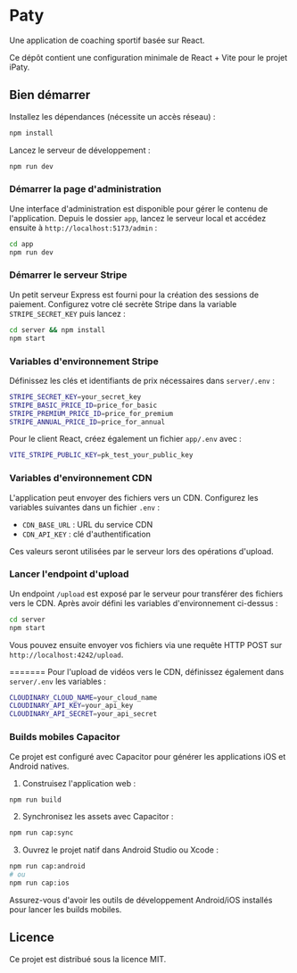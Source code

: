 # Paty

Une application de coaching sportif basée sur React.

Ce dépôt contient une configuration minimale de React + Vite pour le projet iPaty.

## Bien démarrer

Installez les dépendances (nécessite un accès réseau) :

```bash
npm install
```

Lancez le serveur de développement :

```bash
npm run dev
```

### Démarrer la page d'administration

Une interface d'administration est disponible pour gérer le contenu de l'application.
Depuis le dossier `app`, lancez le serveur local et accédez ensuite à `http://localhost:5173/admin` :

```bash
cd app
npm run dev
```

### Démarrer le serveur Stripe

Un petit serveur Express est fourni pour la création des sessions de paiement. Configurez votre clé secrète Stripe dans la variable `STRIPE_SECRET_KEY` puis lancez :

```bash
cd server && npm install
npm start
```

### Variables d'environnement Stripe

Définissez les clés et identifiants de prix nécessaires dans `server/.env` :

```bash
STRIPE_SECRET_KEY=your_secret_key
STRIPE_BASIC_PRICE_ID=price_for_basic
STRIPE_PREMIUM_PRICE_ID=price_for_premium
STRIPE_ANNUAL_PRICE_ID=price_for_annual
```

Pour le client React, créez également un fichier `app/.env` avec :

```bash
VITE_STRIPE_PUBLIC_KEY=pk_test_your_public_key
```


### Variables d'environnement CDN

L'application peut envoyer des fichiers vers un CDN. Configurez les variables suivantes dans un fichier `.env` :

- `CDN_BASE_URL` : URL du service CDN
- `CDN_API_KEY` : clé d'authentification

Ces valeurs seront utilisées par le serveur lors des opérations d'upload.

### Lancer l'endpoint d'upload

Un endpoint `/upload` est exposé par le serveur pour transférer des fichiers vers le CDN. Après avoir défini les variables d'environnement ci-dessus :

```bash
cd server
npm start
```

Vous pouvez ensuite envoyer vos fichiers via une requête HTTP POST sur `http://localhost:4242/upload`.

=======
Pour l'upload de vidéos vers le CDN, définissez également dans `server/.env` les variables :

```bash
CLOUDINARY_CLOUD_NAME=your_cloud_name
CLOUDINARY_API_KEY=your_api_key
CLOUDINARY_API_SECRET=your_api_secret
```


### Builds mobiles Capacitor

Ce projet est configuré avec Capacitor pour générer les applications iOS et Android natives.

1. Construisez l'application web :

```bash
npm run build
```

2. Synchronisez les assets avec Capacitor :

```bash
npm run cap:sync
```

3. Ouvrez le projet natif dans Android Studio ou Xcode :

```bash
npm run cap:android
# ou
npm run cap:ios
```

Assurez-vous d'avoir les outils de développement Android/iOS installés pour lancer les builds mobiles.

## Licence

Ce projet est distribué sous la licence MIT.
